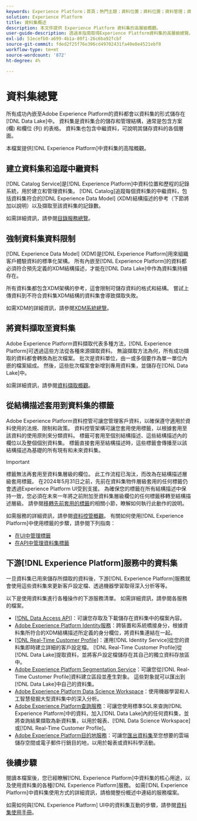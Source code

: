 ```yaml
---
keywords: Experience Platform；首頁；熱門主題；資料位置；資料位置；資料管理；資料管理；譜系；譜系；資料型別；資料型別；資料型別；資料型別
solution: Experience Platform
title: 資料集概述
description: 本文件提供 Experience Platform 資料集的高層級概觀。
user-guide-description: 透過本指南取得Experience Platform資料集的高層級總覽。 在此處瞭解如何建立資料集、強制執行資料限制，以及將資料擷取到資料集中。
exl-id: 51ecefb0-a699-4b1a-80f1-26c6ba92fcbf
source-git-commit: fded2f25f76e396cd49702431fa40e8e4521ebf8
workflow-type: tm+mt
source-wordcount: '872'
ht-degree: 4%

---
```


# 資料集總覽

所有成功內嵌至Adobe Experience Platform的資料都會以資料集的形式儲存在[!DNL Data Lake]中。 資料集是資料集合的儲存和管理結構，通常是包含方案 (欄) 和欄位 (列) 的表格。 資料集也包含中繼資料，可說明其儲存資料的各個層面。

本檔案提供[!DNL Experience Platform]中資料集的高階概觀。

## 建立資料集和追蹤中繼資料

[!DNL Catalog Service]是[!DNL Experience Platform]中資料位置和歷程的記錄系統，用於建立和管理資料集。 [!DNL Catalog]追蹤每個資料集的中繼資料，包括資料集符合的[!DNL Experience Data Model] (XDM)結構描述的參考（下節將加以說明）以及擷取至該資料集的記錄數。

如需詳細資訊，請參閱[目錄服務總覽](../home.md)。

## 強制資料集資料限制

[!DNL Experience Data Model] (XDM)是[!DNL Experience Platform]用來組織客戶體驗資料的標準化架構。 所有內嵌至[!DNL Experience Platform]的資料都必須符合預先定義的XDM結構描述，才能在[!DNL Data Lake]中作為資料集持續存在。

所有資料集都包含XDM架構的參考，這會限制可儲存資料的格式和結構。 嘗試上傳資料到不符合資料集XDM結構的資料集會導致擷取失敗。

如需XDM的詳細資訊，請參閱[XDM系統總覽](../../xdm/home.md)。

## 將資料擷取至資料集

Adobe Experience Platform資料擷取代表多種方法，[!DNL Experience Platform]可透過這些方法從各種來源擷取資料。 無論擷取方法為何，所有成功擷取的資料都會轉換為批次檔案。 批次是資料單位，由一或多個要作為單一單位內嵌的檔案組成。 然後，這些批次檔案會新增到專用資料集，並儲存在[!DNL Data Lake]中。

如需詳細資訊，請參閱[資料擷取概觀](../../ingestion/home.md)。

## 從結構描述套用到資料集的標籤

Adobe Experience Platform資料控管可讓您管理客戶資料，以確保遵守適用於資料使用的法規、限制和政策。 資料控管架構可讓您套用使用標籤，以根據套用至該資料的使用原則來分類資料。 標籤可套用至個別結構描述、這些結構描述內的欄位以及整個個別資料集。 標籤直接套用至結構描述時，這些標籤會傳播至以該結構描述為基礎的所有現有和未來資料集。

>[!IMPORTANT]
>
>標籤無法再套用至資料集層級的欄位。 此工作流程已淘汰，而改為在結構描述層級套用標籤。 在2024年5月31日之前，先前在資料集物件層級套用的任何標籤仍會透過Experience Platform UI受到支援。 為確保您的標籤在所有結構描述中保持一致，您必須在未來一年將之前附加至資料集層級欄位的任何標籤移轉至結構描述層級。 請參閱[移轉先前套用的標籤](../../data-governance/e2e.md#migrate-labels)的相關小節，瞭解如何執行此動作的說明。

如需服務的詳細資訊，請參閱[資料控管概觀](../../data-governance/home.md)。 有關如何使用[!DNL Experience Platform]中使用標籤的步驟，請參閱下列指南：

* [在UI中管理標籤](../../data-governance/labels/user-guide.md)
* [在API中管理資料集標籤](../../data-governance/labels/dataset-api.md)

## 下游[!DNL Experience Platform]服務中的資料集

一旦資料集已用來儲存所擷取的資料後，下游[!DNL Experience Platform]服務就會使用這些資料集來更新客戶設定檔、透過機器學習取得深入分析等等。

以下是使用資料集進行各種操作的下游服務清單。 如需詳細資訊，請參閱各服務的檔案。

* [[!DNL Data Access API]](../../data-access/home.md)：可讓您存取及下載儲存在資料集中的檔案內容。
* [Adobe Experience Platform Identity服務](../../identity-service/home.md)：跨裝置和系統橋接身分，根據資料集所符合的XDM結構描述所定義的身分欄位，將資料集連結在一起。
* [[!DNL Real-Time Customer Profile]](../../profile/home.md)：運用[!DNL Identity Service]從您的資料集即時建立詳細的客戶設定檔。 [!DNL Real-Time Customer Profile]從[!DNL Data Lake]提取資料，並將客戶設定檔儲存在其自己的獨立資料存放區中。
* [Adobe Experience Platform Segmentation Service](../../segmentation/home.md)：可讓您從[!DNL Real-Time Customer Profile]資料建立區段並產生對象。 這些對象就可以匯出到[!DNL Data Lake]中自己的資料集。
* [Adobe Experience Platform Data Science Workspace](../../data-science-workspace/home.md)：使用機器學習和人工智慧發掘大型資料集中的深入分析。
* [Adobe Experience Platform查詢服務](../../query-service/home.md)：可讓您使用標準SQL來查詢[!DNL Experience Platform]中的資料，加入[!DNL Data Lake]內的任何資料集，並將查詢結果擷取為新資料集，以用於報表、[!DNL Data Science Workspace]或[!DNL Real-Time Customer Profile]。
* [Adobe Experience Platform目的地服務](../../destinations/home.md)：可讓您[匯出資料集](/help/destinations/ui/export-datasets.md)至您想要的雲端儲存空間或電子郵件行銷目的地，以用於報表或資料科學活動。

## 後續步驟

閱讀本檔案後，您已經瞭解[!DNL Experience Platform]中資料集的核心用途，以及使用資料集的各種[!DNL Experience Platform]服務。 如需[!DNL Experience Platform]中資料集使用方式的詳細資訊，請檢閱整份概述中連結的服務檔案。

如需如何與[!DNL Experience Platform] UI中的資料集互動的步驟，請參閱[資料集使用手冊](user-guide.md)。
